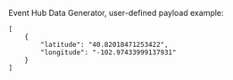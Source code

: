 Event Hub Data Generator, user-defined payload example:

```
[
    {
        "latitude": "40.82018471253422",
        "longitude": "-102.97433999137931"
    }
]
```
